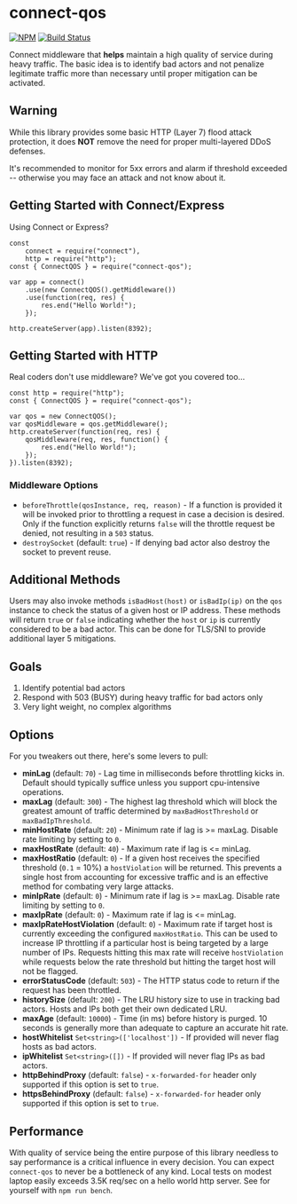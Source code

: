 # connect-qos

[![NPM](https://nodei.co/npm/connect-qos.png?mini=true)](https://nodei.co/npm/connect-qos/) [![Build Status](https://app.travis-ci.com/godaddy/connect-qos.svg?branch=main)](https://app.travis-ci.com/godaddy/connect-qos)

Connect middleware that **helps** maintain a high quality of service
during heavy traffic. The basic idea is to identify bad actors and
not penalize legitimate traffic more than necessary until proper
mitigation can be activated.


## Warning

While this library provides some basic HTTP (Layer 7) flood attack protection,
it does **NOT** remove the need for proper multi-layered DDoS defenses.

It's recommended to monitor for 5xx errors and alarm if threshold exceeded --
otherwise you may face an attack and not know about it.


## Getting Started with Connect/Express

Using Connect or Express?

	const
		connect = require("connect"),
		http = require("http");
	const { ConnectQOS } = require("connect-qos");

	var app = connect()
		.use(new ConnectQOS().getMiddleware())
		.use(function(req, res) {
			res.end("Hello World!");
		});

	http.createServer(app).listen(8392);


## Getting Started with HTTP

Real coders don't use middleware? We've got you covered too...

	const http = require("http");
	const { ConnectQOS } = require("connect-qos");

	var qos = new ConnectQOS();
	var qosMiddleware = qos.getMiddleware();
	http.createServer(function(req, res) {
		qosMiddleware(req, res, function() {
			res.end("Hello World!");
		});
	}).listen(8392);

### Middleware Options

* `beforeThrottle(qosInstance, req, reason)` - If a function is provided it will be
  invoked prior to throttling a request in case a decision is desired. Only if
	the function explicitly returns `false` will the throttle request be denied,
	not resulting in a `503` status.
* `destroySocket` (default: `true`) - If denying bad actor also destroy the socket
  to prevent reuse.

## Additional Methods

Users may also invoke methods `isBadHost(host)` or `isBadIp(ip)` on the `qos` instance to check the status of a given host or IP address. These methods will return `true` or `false` indicating whether the `host` or `ip` is currently considered to be a bad actor. This can be done for TLS/SNI to provide additional layer 5 mitigations.

## Goals

1. Identify potential bad actors
2. Respond with 503 (BUSY) during heavy traffic for bad actors only
3. Very light weight, no complex algorithms



## Options

For you tweakers out there, here's some levers to pull:

* **minLag** (default: `70`) - Lag time in milliseconds before throttling kicks in.
  Default should typically suffice unless you support cpu-intensive operations.
* **maxLag** (default: `300`) - The highest lag threshold which will block the
  greatest amount of traffic determined by `maxBadHostThreshold` or `maxBadIpThreshold`.
* **minHostRate** (default: `20`) - Minimum rate if lag is >= maxLag. Disable
  rate limiting by setting to `0`.
* **maxHostRate** (default: `40`) - Maximum rate if lag is <= minLag.
* **maxHostRatio** (default: `0`) - If a given host receives the specified threshold (`0.1` = 10%)
  a `hostViolation` will be returned. This prevents a single host
	from accounting for excessive traffic and is an effective method for combating
	very large attacks.
* **minIpRate** (default: `0`) - Minimum rate if lag is >= maxLag. Disable
  rate limiting by setting to `0`.
* **maxIpRate** (default: `0`) - Maximum rate if lag is <= minLag.
* **maxIpRateHostViolation** (default: `0`) - Maximum rate if target host is currently exceeding the
  configured `maxHostRatio`. This can be used to increase IP throttling if a particular host is being
  targeted by a large number of IPs. Requests hitting this max rate will receive `hostViolation` while
	requests below the rate threshold but hitting the target host will not be flagged.
* **errorStatusCode** (default: `503`) - The HTTP status code to return if the
  request has been throttled.
* **historySize** (default: `200`) - The LRU history size to use in
  tracking bad actors. Hosts and IPs both get their own dedicated LRU.
* **maxAge** (default: `10000`) - Time (in ms) before history is purged.
  10 seconds is generally more than adequate to capture an accurate hit rate.
* **hostWhitelist** `Set<string>(['localhost'])` - If provided will never
  flag hosts as bad actors.
* **ipWhitelist** `Set<string>([])` - If provided will never flag IPs as bad actors.
* **httpBehindProxy** (default: `false`) - `x-forwarded-for` header only supported
  if this option is set to `true`.
* **httpsBehindProxy** (default: `false`) - `x-forwarded-for` header only supported
  if this option is set to `true`.


## Performance

With quality of service being the entire purpose of this library needless to say
performance is a critical influence in every decision. You can expect `connect-qos`
to never be a bottleneck of any kind. Local tests on modest laptop easily
exceeds 3.5K req/sec on a hello world http server. See for yourself with
`npm run bench`.
